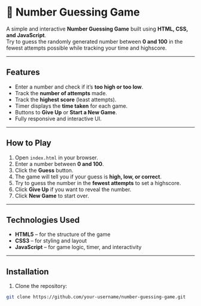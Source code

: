 # 🎯 Number Guessing Game

A simple and interactive **Number Guessing Game** built using **HTML, CSS, and JavaScript**.  
Try to guess the randomly generated number between **0 and 100** in the fewest attempts possible while tracking your time and highscore.

---

## Features

- Enter a number and check if it’s **too high or too low**.  
- Track the **number of attempts** made.  
- Track the **highest score** (least attempts).  
- Timer displays the **time taken** for each game.  
- Buttons to **Give Up** or **Start a New Game**.  
- Fully responsive and interactive UI.

---

## How to Play

1. Open `index.html` in your browser.  
2. Enter a number between **0 and 100**.  
3. Click the **Guess** button.  
4. The game will tell you if your guess is **high, low, or correct**.  
5. Try to guess the number in the **fewest attempts** to set a highscore.  
6. Click **Give Up** if you want to reveal the number.  
7. Click **New Game** to start over.

---

## Technologies Used

- **HTML5** – for the structure of the game  
- **CSS3** – for styling and layout  
- **JavaScript** – for game logic, timer, and interactivity  

---

## Installation

1. Clone the repository:

```bash
git clone https://github.com/your-username/number-guessing-game.git
